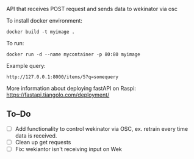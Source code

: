 API that receives POST request and sends data to wekinator via osc

To install docker environment:  
```
docker build -t myimage .
```

To run:  
```
docker run -d --name mycontainer -p 80:80 myimage
```

Example query:  
```
http://127.0.0.1:8000/items/5?q=somequery
```

More information about deploying fastAPI on Raspi: https://fastapi.tiangolo.com/deployment/

## To–Do
- [ ] Add functionality to control wekinator via OSC, ex. retrain every time data is received.
- [ ] Clean up get requests
- [ ] Fix: wekiantor isn't receiving input on Wek
